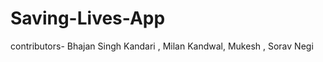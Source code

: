# Saving-Lives-App
  contributors-
        Bhajan Singh Kandari ,
        Milan Kandwal,
        Mukesh ,
        Sorav Negi
